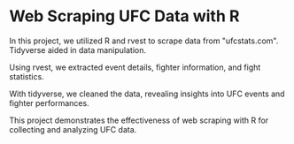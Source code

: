 # Web Scraping UFC Data with R

In this project, we utilized R and rvest to scrape data from "ufcstats.com". Tidyverse aided in data manipulation.

Using rvest, we extracted event details, fighter information, and fight statistics.

With tidyverse, we cleaned the data, revealing insights into UFC events and fighter performances.

This project demonstrates the effectiveness of web scraping with R for collecting and analyzing UFC data.
